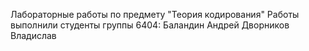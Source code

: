Лабораторные работы по предмету "Теория кодирования"
Работы выполнили студенты группы 6404:
Баландин Андрей
Дворников Владислав
